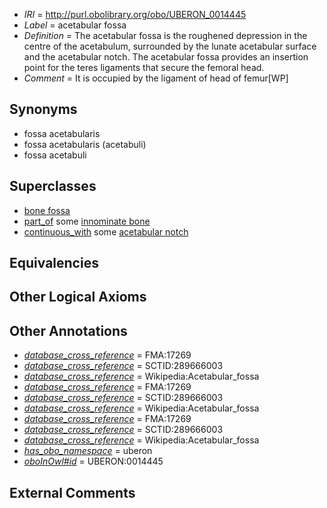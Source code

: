  * *IRI* = http://purl.obolibrary.org/obo/UBERON_0014445
 * *Label* = acetabular fossa
 * *Definition* = The acetabular fossa is the roughened depression in the centre of the acetabulum, surrounded by the lunate acetabular surface and the acetabular notch. The acetabular fossa provides an insertion point for the teres ligaments that secure the femoral head.
 * *Comment* = It is occupied by the ligament of head of femur[WP]

## Synonyms

 * fossa acetabularis
 * fossa acetabularis (acetabuli)
 * fossa acetabuli

## Superclasses

 * [bone fossa](../../UBERON/04/UBERON_0004704.md)
 * [part_of](../../BFO/50/BFO_0000050.md) some [innominate bone](../../UBERON/72/UBERON_0001272.md)
 * [continuous_with](../../FMA/72/FMA_85972.md) some [acetabular notch](../../UBERON/46/UBERON_0014446.md)

## Equivalencies


## Other Logical Axioms


## Other Annotations

 * *[database_cross_reference](../../ef/oboInOwl#hasDbXref.md)* = FMA:17269
 * *[database_cross_reference](../../ef/oboInOwl#hasDbXref.md)* = SCTID:289666003
 * *[database_cross_reference](../../ef/oboInOwl#hasDbXref.md)* = Wikipedia:Acetabular_fossa
 * *[database_cross_reference](../../ef/oboInOwl#hasDbXref.md)* = FMA:17269
 * *[database_cross_reference](../../ef/oboInOwl#hasDbXref.md)* = SCTID:289666003
 * *[database_cross_reference](../../ef/oboInOwl#hasDbXref.md)* = Wikipedia:Acetabular_fossa
 * *[database_cross_reference](../../ef/oboInOwl#hasDbXref.md)* = FMA:17269
 * *[database_cross_reference](../../ef/oboInOwl#hasDbXref.md)* = SCTID:289666003
 * *[database_cross_reference](../../ef/oboInOwl#hasDbXref.md)* = Wikipedia:Acetabular_fossa
 * *[has_obo_namespace](../../ce/oboInOwl#hasOBONamespace.md)* = uberon
 * *[oboInOwl#id](../../id/oboInOwl#id.md)* = UBERON:0014445

## External Comments

